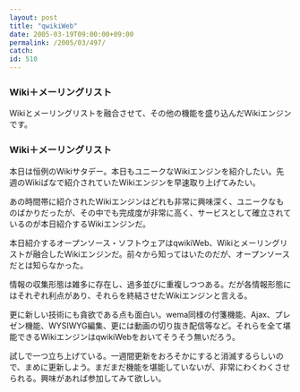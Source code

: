 ```yaml
---
layout: post
title: "qwikiWeb"
date: 2005-03-19T09:00:00+09:00
permalink: /2005/03/497/
catch: 
id: 510
---
```

### Wiki＋メーリングリスト
  
Wikiとメーリングリストを融合させて、その他の機能を盛り込んだWikiエンジンです。  
<!--more-->  

### Wiki＋メーリングリスト
  

本日は恒例のWikiサタデー。本日もユニークなWikiエンジンを紹介したい。先週のWikiばなで紹介されていたWikiエンジンを早速取り上げてみたい。

  

あの時間帯に紹介されたWikiエンジンはどれも非常に興味深く、ユニークなものばかりだったが、その中でも完成度が非常に高く、サービスとして確立されているのが本日紹介するWikiエンジンだ。

  

本日紹介するオープンソース・ソフトウェアはqwikiWeb、Wikiとメーリングリストが融合したWikiエンジンだ。前々から知ってはいたのだが、オープンソースだとは知らなかった。

  

情報の収集形態は雑多に存在し、過多並びに重複しつつある。だが各情報形態にはそれぞれ利点があり、それらを終結させたWikiエンジンと言える。

  

更に新しい技術にも貪欲である点も面白い。wema同様の付箋機能、Ajax、プレゼン機能、WYSIWYG編集、更には動画の切り抜き配信等など。それらを全て堪能できるWikiエンジンはqwikiWebをおいてそうそう無いだろう。

  

試しで一つ立ち上げている。一週間更新をおろそかにすると消滅するらしいので、まめに更新しよう。まだまだ機能を堪能していないが、非常にわくわくさせられる。興味があれば参加してみて欲しい。

